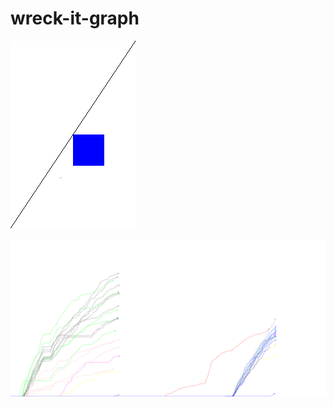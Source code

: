 # wreck-it-graph

![Example.scala](https://raw.githubusercontent.com/anthony-cros/wreck-it-graph/master/src/main/resources/example.png)

![Blocks.scala](https://raw.githubusercontent.com/anthony-cros/wreck-it-graph/master/src/main/resources/blocks.png)
